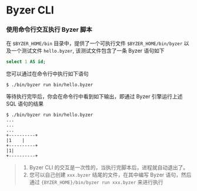 # Byzer CLI

### 使用命令行交互执行 Byzer 脚本

在 `$BYZER_HOME/bin` 目录中，提供了一个可执行文件 `$BYZER_HOME/bin/byzer` 以及一个测试文件 `hello.byzer`, 该测试文件包含了一条 Byzer 语句如下

```sql
select 1 AS id;
```
您可以通过在命令行中执行如下语句

```shell
$ ./bin/byzer run bin/hello.byzer
```
等待执行完毕后，你会在命令行中看到如下输出，即通过 Byzer 引擎运行上述 SQL 语句的结果

```shell
$ ./bin/byzer run bin/hello.byzer
...
...
...
+----------+
|1    |
+----------+
|1|
+----------+

```
> 1. Byzer CLI 的交互是一次性的，当执行完脚本后，进程就自动退出了。
> 2. 您可以自己创建 `xxx.byzer` 结尾的文件，在其中编写 Byzer 语句，然后通过 `{BYZER_HOME}/bin/byzer run xxx.byzer` 来进行执行